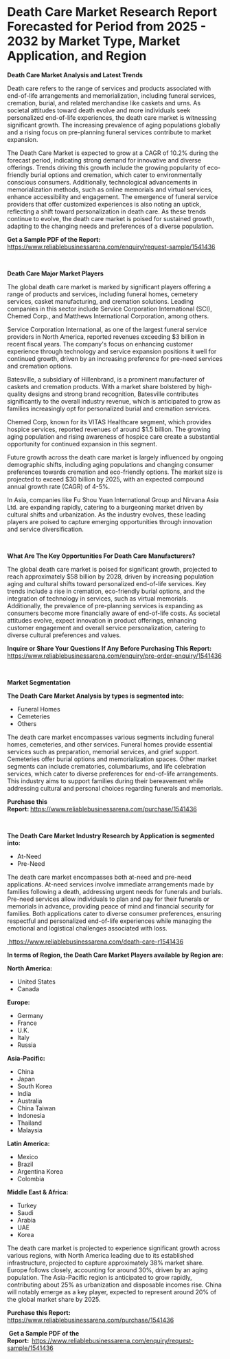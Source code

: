 <p><h1>Death Care Market Research Report Forecasted for Period from 2025 -  2032 by Market Type, Market Application, and Region</h1></p><p><strong>Death Care Market Analysis and Latest Trends</strong></p>
<p><p>Death care refers to the range of services and products associated with end-of-life arrangements and memorialization, including funeral services, cremation, burial, and related merchandise like caskets and urns. As societal attitudes toward death evolve and more individuals seek personalized end-of-life experiences, the death care market is witnessing significant growth. The increasing prevalence of aging populations globally and a rising focus on pre-planning funeral services contribute to market expansion.</p><p>The Death Care Market is expected to grow at a CAGR of 10.2% during the forecast period, indicating strong demand for innovative and diverse offerings. Trends driving this growth include the growing popularity of eco-friendly burial options and cremation, which cater to environmentally conscious consumers. Additionally, technological advancements in memorialization methods, such as online memorials and virtual services, enhance accessibility and engagement. The emergence of funeral service providers that offer customized experiences is also noting an uptick, reflecting a shift toward personalization in death care. As these trends continue to evolve, the death care market is poised for sustained growth, adapting to the changing needs and preferences of a diverse population.</p></p>
<p><strong>Get a Sample PDF of the Report:&nbsp;</strong> <a href="https://www.reliablebusinessarena.com/enquiry/request-sample/1541436?utm_campaign=3267&utm_medium=2&utm_source=Github&utm_content=ia&utm_term=13042025&utm_id=death-care">https://www.reliablebusinessarena.com/enquiry/request-sample/1541436</a></p>
<p>&nbsp;</p>
<p><strong>Death Care Major Market Players</strong></p>
<p><p>The global death care market is marked by significant players offering a range of products and services, including funeral homes, cemetery services, casket manufacturing, and cremation solutions. Leading companies in this sector include Service Corporation International (SCI), Chemed Corp., and Matthews International Corporation, among others.</p><p>Service Corporation International, as one of the largest funeral service providers in North America, reported revenues exceeding $3 billion in recent fiscal years. The company's focus on enhancing customer experience through technology and service expansion positions it well for continued growth, driven by an increasing preference for pre-need services and cremation options.</p><p>Batesville, a subsidiary of Hillenbrand, is a prominent manufacturer of caskets and cremation products. With a market share bolstered by high-quality designs and strong brand recognition, Batesville contributes significantly to the overall industry revenue, which is anticipated to grow as families increasingly opt for personalized burial and cremation services.</p><p>Chemed Corp, known for its VITAS Healthcare segment, which provides hospice services, reported revenues of around $1.5 billion. The growing aging population and rising awareness of hospice care create a substantial opportunity for continued expansion in this segment.</p><p>Future growth across the death care market is largely influenced by ongoing demographic shifts, including aging populations and changing consumer preferences towards cremation and eco-friendly options. The market size is projected to exceed $30 billion by 2025, with an expected compound annual growth rate (CAGR) of 4-5%. </p><p>In Asia, companies like Fu Shou Yuan International Group and Nirvana Asia Ltd. are expanding rapidly, catering to a burgeoning market driven by cultural shifts and urbanization. As the industry evolves, these leading players are poised to capture emerging opportunities through innovation and service diversification.</p></p>
<p>&nbsp;</p>
<p><strong>What Are The Key Opportunities For Death Care Manufacturers?</strong></p>
<p><p>The global death care market is poised for significant growth, projected to reach approximately $58 billion by 2028, driven by increasing population aging and cultural shifts toward personalized end-of-life services. Key trends include a rise in cremation, eco-friendly burial options, and the integration of technology in services, such as virtual memorials. Additionally, the prevalence of pre-planning services is expanding as consumers become more financially aware of end-of-life costs. As societal attitudes evolve, expect innovation in product offerings, enhancing customer engagement and overall service personalization, catering to diverse cultural preferences and values.</p></p>
<p><strong>Inquire or Share Your Questions If Any Before Purchasing This Report:</strong> <a href="https://www.reliablebusinessarena.com/enquiry/pre-order-enquiry/1541436?utm_campaign=3267&utm_medium=2&utm_source=Github&utm_content=ia&utm_term=13042025&utm_id=death-care">https://www.reliablebusinessarena.com/enquiry/pre-order-enquiry/1541436</a></p>
<p>&nbsp;</p>
<p><strong>Market Segmentation</strong></p>
<p><strong>The Death Care Market Analysis by types is segmented into:</strong></p>
<p><ul><li>Funeral Homes</li><li>Cemeteries</li><li>Others</li></ul></p>
<p><p>The death care market encompasses various segments including funeral homes, cemeteries, and other services. Funeral homes provide essential services such as preparation, memorial services, and grief support. Cemeteries offer burial options and memorialization spaces. Other market segments can include crematories, columbariums, and life celebration services, which cater to diverse preferences for end-of-life arrangements. This industry aims to support families during their bereavement while addressing cultural and personal choices regarding funerals and memorials.</p></p>
<p><strong>Purchase this Report:&nbsp;</strong><a href="https://www.reliablebusinessarena.com/purchase/1541436?utm_campaign=3267&utm_medium=2&utm_source=Github&utm_content=ia&utm_term=13042025&utm_id=death-care">https://www.reliablebusinessarena.com/purchase/1541436</a></p>
<p>&nbsp;</p>
<p><strong>The Death Care Market Industry Research by Application is segmented into:</strong></p>
<p><ul><li>At-Need</li><li>Pre-Need</li></ul></p>
<p><p>The death care market encompasses both at-need and pre-need applications. At-need services involve immediate arrangements made by families following a death, addressing urgent needs for funerals and burials. Pre-need services allow individuals to plan and pay for their funerals or memorials in advance, providing peace of mind and financial security for families. Both applications cater to diverse consumer preferences, ensuring respectful and personalized end-of-life experiences while managing the emotional and logistical challenges associated with loss.</p></p>
<p><a href="https://www.reliablebusinessarena.com/death-care-r1541436?utm_campaign=3267&utm_medium=2&utm_source=Github&utm_content=ia&utm_term=13042025&utm_id=death-care">&nbsp;https://www.reliablebusinessarena.com/death-care-r1541436</a></p>
<p><strong>In terms of Region, the Death Care Market Players available by Region are:</strong></p>
<p>
    <p> <strong> North America: </strong>
        <ul>
            <li>United States</li>
            <li>Canada</li>
        </ul>
        </p> 
    <p> <strong> Europe: </strong>
        <ul>
            <li>Germany</li>
            <li>France</li>
            <li>U.K.</li>
            <li>Italy</li>
            <li>Russia</li>
        </ul>
        </p> 
    <p> <strong> Asia-Pacific: </strong>
        <ul>
            <li>China</li>
            <li>Japan</li>
            <li>South Korea</li>
            <li>India</li>
            <li>Australia</li>
            <li>China Taiwan</li>
            <li>Indonesia</li>
            <li>Thailand</li>
            <li>Malaysia</li>
        </ul>
        </p> 
    <p> <strong> Latin America: </strong>
        <ul>
            <li>Mexico</li>
            <li>Brazil</li>
            <li>Argentina Korea</li>
            <li>Colombia</li>
        </ul>
        </p> 
    <p> <strong> Middle East & Africa: </strong>
        <ul>
            <li>Turkey</li>
            <li>Saudi</li>
            <li>Arabia</li>
            <li>UAE</li>
            <li>Korea</li>
        </ul>
    </p>
    </p>
<p><p>The death care market is projected to experience significant growth across various regions, with North America leading due to its established infrastructure, projected to capture approximately 38% market share. Europe follows closely, accounting for around 30%, driven by an aging population. The Asia-Pacific region is anticipated to grow rapidly, contributing about 25% as urbanization and disposable incomes rise. China will notably emerge as a key player, expected to represent around 20% of the global market share by 2025.</p></p>
<p><strong>Purchase this Report: </strong><a href="https://www.reliablebusinessarena.com/purchase/1541436?utm_campaign=3267&utm_medium=2&utm_source=Github&utm_content=ia&utm_term=13042025&utm_id=death-care">https://www.reliablebusinessarena.com/purchase/1541436</a></p>
<p>&nbsp;<strong>Get a Sample PDF of the Report:&nbsp;&nbsp;</strong><a href="https://www.reliablebusinessarena.com/enquiry/request-sample/1541436?utm_campaign=3267&utm_medium=2&utm_source=Github&utm_content=ia&utm_term=13042025&utm_id=death-care">https://www.reliablebusinessarena.com/enquiry/request-sample/1541436</a></p>
<p><strong></strong></p>
<p><p></p><p></p><p></p></p>